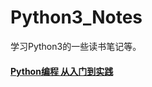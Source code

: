 # Python3_Notes
学习Python3的一些读书笔记等。

#### <a href="./books/python_crash_course/info/bookinfo.md">Python编程 从入门到实践</a>